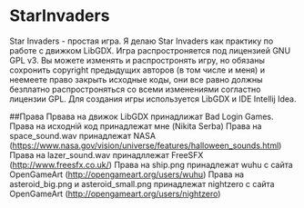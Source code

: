 # StarInvaders
Star Invaders - простая игра. Я делаю Star Invaders как практику по работе с движком LibGDX. Игра распростроняется
под лицензией GNU GPL v3. Вы можете изменять и распростронять игру, но обязаны сохронить copyright предыдущих авторов (в том числе и меня)
и неемеете право закрыть исходные коды, они все равно должны безплатно распростроняться со всеми изменениями согластно лицензии GPL. Для 
создания игры используется LibGDX и IDE Intellij Idea.

##Права
Првава на движок LibGDX принадлижат Bad Login Games.
Права на исходній код принадлежат мне (Nikita Serba)
Права на space_sound.wav принадлежат NASA (https://www.nasa.gov/vision/universe/features/halloween_sounds.html)
Права на lazer_sound.wav принадллежат FreeSFX (http://www.freesfx.co.uk/)
Права на ship.png принадлежат wuhu с сайта OpenGameArt (http://opengameart.org/users/wuhu)
Права на asteroid_big.png и asteroid_small.png принадлежат nightzero с сайта OpenGameArt (http://opengameart.org/users/nightzero)
